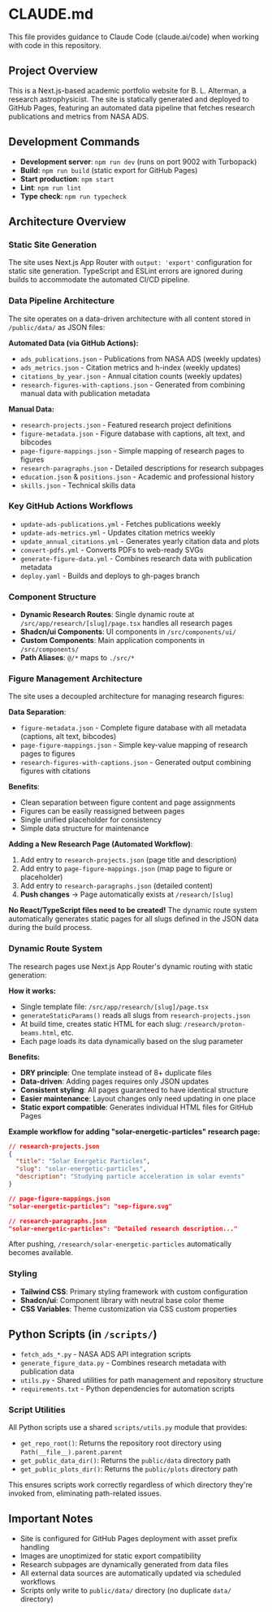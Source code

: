 # CLAUDE.md

This file provides guidance to Claude Code (claude.ai/code) when working with code in this repository.

## Project Overview

This is a Next.js-based academic portfolio website for B. L. Alterman, a research astrophysicist. The site is statically generated and deployed to GitHub Pages, featuring an automated data pipeline that fetches research publications and metrics from NASA ADS.

## Development Commands

- **Development server**: `npm run dev` (runs on port 9002 with Turbopack)
- **Build**: `npm run build` (static export for GitHub Pages)
- **Start production**: `npm start`
- **Lint**: `npm run lint`
- **Type check**: `npm run typecheck`

## Architecture Overview

### Static Site Generation
The site uses Next.js App Router with `output: 'export'` configuration for static site generation. TypeScript and ESLint errors are ignored during builds to accommodate the automated CI/CD pipeline.

### Data Pipeline Architecture
The site operates on a data-driven architecture with all content stored in `/public/data/` as JSON files:

**Automated Data (via GitHub Actions):**
- `ads_publications.json` - Publications from NASA ADS (weekly updates)
- `ads_metrics.json` - Citation metrics and h-index (weekly updates)
- `citations_by_year.json` - Annual citation counts (weekly updates)
- `research-figures-with-captions.json` - Generated from combining manual data with publication metadata

**Manual Data:**
- `research-projects.json` - Featured research project definitions
- `figure-metadata.json` - Figure database with captions, alt text, and bibcodes
- `page-figure-mappings.json` - Simple mapping of research pages to figures
- `research-paragraphs.json` - Detailed descriptions for research subpages
- `education.json` & `positions.json` - Academic and professional history
- `skills.json` - Technical skills data

### Key GitHub Actions Workflows
- `update-ads-publications.yml` - Fetches publications weekly
- `update-ads-metrics.yml` - Updates citation metrics weekly
- `update_annual_citations.yml` - Generates yearly citation data and plots
- `convert-pdfs.yml` - Converts PDFs to web-ready SVGs
- `generate-figure-data.yml` - Combines research data with publication metadata
- `deploy.yaml` - Builds and deploys to gh-pages branch

### Component Structure
- **Dynamic Research Routes**: Single dynamic route at `/src/app/research/[slug]/page.tsx` handles all research pages
- **Shadcn/ui Components**: UI components in `/src/components/ui/`
- **Custom Components**: Main application components in `/src/components/`
- **Path Aliases**: `@/*` maps to `./src/*`

### Figure Management Architecture
The site uses a decoupled architecture for managing research figures:

**Data Separation**:
- `figure-metadata.json` - Complete figure database with all metadata (captions, alt text, bibcodes)
- `page-figure-mappings.json` - Simple key-value mapping of research pages to figures
- `research-figures-with-captions.json` - Generated output combining figures with citations

**Benefits**:
- Clean separation between figure content and page assignments
- Figures can be easily reassigned between pages
- Single unified placeholder for consistency
- Simple data structure for maintenance

**Adding a New Research Page (Automated Workflow)**:
1. Add entry to `research-projects.json` (page title and description)
2. Add entry to `page-figure-mappings.json` (map page to figure or placeholder)
3. Add entry to `research-paragraphs.json` (detailed content)
4. **Push changes** → Page automatically exists at `/research/[slug]`

**No React/TypeScript files need to be created!** The dynamic route system automatically generates static pages for all slugs defined in the JSON data during the build process.

### Dynamic Route System

The research pages use Next.js App Router's dynamic routing with static generation:

**How it works:**
- Single template file: `/src/app/research/[slug]/page.tsx`
- `generateStaticParams()` reads all slugs from `research-projects.json`
- At build time, creates static HTML for each slug: `/research/proton-beams.html`, etc.
- Each page loads its data dynamically based on the slug parameter

**Benefits:**
- **DRY principle**: One template instead of 8+ duplicate files
- **Data-driven**: Adding pages requires only JSON updates
- **Consistent styling**: All pages guaranteed to have identical structure
- **Easier maintenance**: Layout changes only need updating in one place
- **Static export compatible**: Generates individual HTML files for GitHub Pages

**Example workflow for adding "solar-energetic-particles" research page:**
```json
// research-projects.json
{
  "title": "Solar Energetic Particles",
  "slug": "solar-energetic-particles",
  "description": "Studying particle acceleration in solar events"
}

// page-figure-mappings.json
"solar-energetic-particles": "sep-figure.svg"

// research-paragraphs.json
"solar-energetic-particles": "Detailed research description..."
```
After pushing, `/research/solar-energetic-particles` automatically becomes available.

### Styling
- **Tailwind CSS**: Primary styling framework with custom configuration
- **Shadcn/ui**: Component library with neutral base color theme
- **CSS Variables**: Theme customization via CSS custom properties

## Python Scripts (in `/scripts/`)
- `fetch_ads_*.py` - NASA ADS API integration scripts
- `generate_figure_data.py` - Combines research metadata with publication data
- `utils.py` - Shared utilities for path management and repository structure
- `requirements.txt` - Python dependencies for automation scripts

### Script Utilities
All Python scripts use a shared `scripts/utils.py` module that provides:
- `get_repo_root()`: Returns the repository root directory using `Path(__file__).parent.parent`
- `get_public_data_dir()`: Returns the `public/data` directory path
- `get_public_plots_dir()`: Returns the `public/plots` directory path

This ensures scripts work correctly regardless of which directory they're invoked from, eliminating path-related issues.

## Important Notes
- Site is configured for GitHub Pages deployment with asset prefix handling
- Images are unoptimized for static export compatibility
- Research subpages are dynamically generated from data files
- All external data sources are automatically updated via scheduled workflows
- Scripts only write to `public/data/` directory (no duplicate `data/` directory)